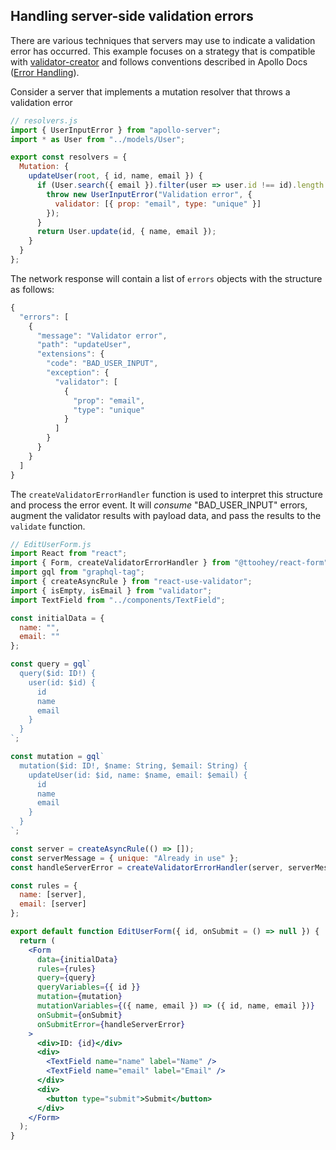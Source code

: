 ## Handling server-side validation errors

There are various techniques that servers may use to indicate a validation error has
occurred. This example focuses on a strategy that is compatible with
[validator-creator](https://github.com/ttoohey/validator-creator) and follows
conventions described in Apollo Docs
([Error Handling](https://www.apollographql.com/docs/apollo-server/features/errors/)).

Consider a server that implements a mutation resolver that throws a validation
error

```js
// resolvers.js
import { UserInputError } from "apollo-server";
import * as User from "../models/User";

export const resolvers = {
  Mutation: {
    updateUser(root, { id, name, email }) {
      if (User.search({ email }).filter(user => user.id !== id).length > 0) {
        throw new UserInputError("Validation error", {
          validator: [{ prop: "email", type: "unique" }]
        });
      }
      return User.update(id, { name, email });
    }
  }
};
```

The network response will contain a list of `errors` objects with the
structure as follows:

```js
{
  "errors": [
    {
      "message": "Validator error",
      "path": "updateUser",
      "extensions": {
        "code": "BAD_USER_INPUT",
        "exception": {
          "validator": [
            {
              "prop": "email",
              "type": "unique"
            }
          ]
        }
      }
    }
  ]
}
```

The `createValidatorErrorHandler` function is used to interpret this structure
and process the error event. It will _consume_ "BAD_USER_INPUT" errors, augment
the validator results with payload data, and pass the results to the `validate`
function.

```jsx
// EditUserForm.js
import React from "react";
import { Form, createValidatorErrorHandler } from "@ttoohey/react-form";
import gql from "graphql-tag";
import { createAsyncRule } from "react-use-validator";
import { isEmpty, isEmail } from "validator";
import TextField from "../components/TextField";

const initialData = {
  name: "",
  email: ""
};

const query = gql`
  query($id: ID!) {
    user(id: $id) {
      id
      name
      email
    }
  }
`;

const mutation = gql`
  mutation($id: ID!, $name: String, $email: String) {
    updateUser(id: $id, name: $name, email: $email) {
      id
      name
      email
    }
  }
`;

const server = createAsyncRule(() => []);
const serverMessage = { unique: "Already in use" };
const handleServerError = createValidatorErrorHandler(server, serverMessage);

const rules = {
  name: [server],
  email: [server]
};

export default function EditUserForm({ id, onSubmit = () => null }) {
  return (
    <Form
      data={initialData}
      rules={rules}
      query={query}
      queryVariables={{ id }}
      mutation={mutation}
      mutationVariables={({ name, email }) => ({ id, name, email })}
      onSubmit={onSubmit}
      onSubmitError={handleServerError}
    >
      <div>ID: {id}</div>
      <div>
        <TextField name="name" label="Name" />
        <TextField name="email" label="Email" />
      </div>
      <div>
        <button type="submit">Submit</button>
      </div>
    </Form>
  );
}
```

